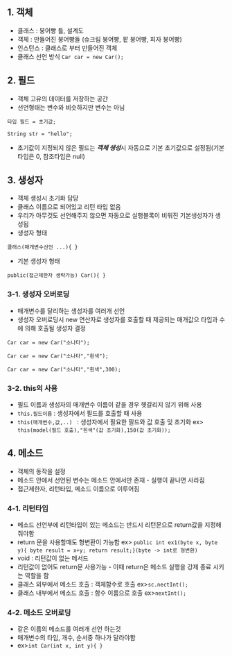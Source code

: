 ## 1. 객체
+ 클래스 : 붕어빵 틀, 설계도
+ 객체 : 만들어진 붕어빵들 (슈크림 붕어빵, 팥 붕어빵, 피자 붕어빵)
+ 인스턴스 : 클래스로 부터 만들어진 객체
+ 클래스 선언 방식
```Car car = new Car();```

## 2. 필드
+ 객체 고유의 데이터를 저장하는 공간
+ 선언형태는 변수와 비슷하지만 변수는 아님

```타입 필드 = 초기값;```

```String str = "hello";```

+ 초기값이 지정되지 않은 필드는 ***객체 생성***시 자동으로 기본 초기값으로 설정됨(기본타입은 0, 참조타입은 null)

  
## 3. 생성자
+ 객체 생성시 초기화 담당
+ 클래스 이름으로 되어있고 리턴 타입 없음
+ 우리가 아무것도 선언해주지 않으면 자동으로 실행블록이 비워진 기본생성자가 생성됨
+ 생성자 형태
  
```클래스(매개변수선언 ...){ } ```

+ 기본 생성자 형태
  
```public(접근제한자 생략가능) Car(){ }```

### 3-1. 생성자 오버로딩
+ 매개변수를 달리하는 생성자를 여러개 선언
+ 생성자 오버로딩시 new 연산자로 생성자를 호출할 때 제공되는 매개값으 타입과 수에 의해 호출될 생성자 결정

```Car car = new Car("소나타");```

```Car car = new Car("소나타","흰색");```

```Car car = new Car("소나타","흰색",300);```

### 3-2. this의 사용
+ 필드 이름과 생성자의 매개변수 이름이 같을 경우 헷갈리지 않기 위해 사용
+ ```this.필드이름``` : 생성자에서 필드를 호출할 때 사용
+ ```this(매개변수,값,..) ``` : 생성자에서 필요한 필드와 값 호출 및 초기화 ex> ```this(model(필드 호출),"흰색"(값 초기화),150(값 초기화));``` 

## 4. 메소드
+ 객체의 동작을 설정
+ 메소드 안에서 선언된 변수는 메소드 안에서만 존재 - 실행이 끝나면 사라짐
+ 접근제한자, 리턴타입, 메소드 이름으로 이루어짐

### 4-1. 리턴타입
+ 메소드 선언부에 리턴타입이 있는 메소드는 반드시 리턴문으로 return값을 지정해줘야함
+ return 문을 사용할때도 형변환이 가능함 ex> ```public int ex1(byte x, byte y){ byte result = x+y; return result;}(byte -> int로 형변환)```
+ void : 리턴값이 없는 메서드
+ 리턴값이 없어도 return문 사용가능 - 이때 return은 메소드 실행을 강제 종료 시키는 역할을 함
+ 클래스 외부에서 메소드 호출 : 객체함수로 호출 ex>```sc.nectInt();```
+ 클래스 내부에서 메소드 호출 : 함수 이름으로 호출 ex>```nextInt();```

### 4-2. 메소드 오버로딩
+ 같은 이름의 메소드를 여러개 선언 하는것
+ 매개변수의 타입, 개수, 순서중 하나가 달라야함
+ ex>```int Car(int x, int y){ }```

  
 
